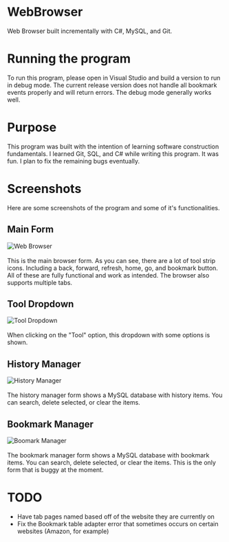 # WebBrowser
Web Browser built incrementally with C#, MySQL, and Git.

# Running the program
To run this program, please open in Visual Studio and build a version to run in debug mode. The current release version
does not handle all bookmark events properly and will return errors. The debug mode generally works well.

# Purpose
This program was built with the intention of learning software construction fundamentals. I learned Git, SQL, and C# while writing this program. It was fun. I plan to fix the remaining bugs eventually.

# Screenshots
Here are some screenshots of the program and some of it's functionalities.
## Main Form
![Web Browser](https://i.imgur.com/8fqJGIR.png)<br/>
<br/>
This is the main browser form. As you can see, there are a lot of tool strip icons. Including a back, forward, refresh, home, go, and bookmark button. All of these are fully functional and work as intended. The browser also supports multiple tabs.
<br/>
## Tool Dropdown
![Tool Dropdown](https://i.imgur.com/ql0XhqZ.png)<br/>
<br/>
When clicking on the "Tool" option, this dropdown with some options is shown.
<br/>
## History Manager
![History Manager](https://i.imgur.com/LDnJ4OI.png)<br/>
<br/>
The history manager form shows a MySQL database with history items. You can search, delete selected, or clear the items.
<br/>
## Bookmark Manager
![Boomark Manager](https://i.imgur.com/Otm4wYM.png)<br/>
<br/>
The bookmark manager form shows a MySQL database with bookmark items. You can search, delete selected, or clear the items. This is the only form that is buggy at the moment.

# TODO
- Have tab pages named based off of the website they are currently on
- Fix the Bookmark table adapter error that sometimes occurs on certain websites (Amazon, for example)
